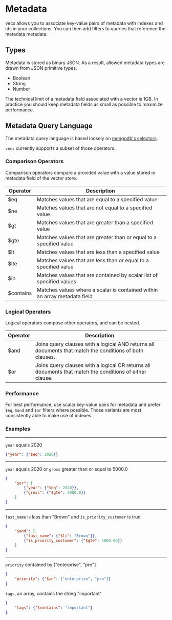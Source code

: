 # Metadata

vecs allows you to associate key-value pairs of metadata with indexes and ids in your collections.
You can then add filters to queries that reference the metadata metadata.

## Types
Metadata is stored as binary JSON. As a result, allowed metadata types are drawn from JSON primitive types.

- Boolean
- String
- Number

The technical limit of a metadata field associated with a vector is 1GB.
In practice you should keep metadata fields as small as possible to maximize performance.

## Metadata Query Language

The metadata query language is based loosely on [mongodb's selectors](https://www.mongodb.com/docs/manual/reference/operator/query/).

`vecs` currently supports a subset of those operators.


### Comparison Operators

Comparison operators compare a provided value with a value stored in metadata field of the vector store.

| Operator  | Description |
| --------- | ----------- |
| $eq       | Matches values that are equal to a specified value |
| $ne       | Matches values that are not equal to a specified value |
| $gt       | Matches values that are greater than a specified value |
| $gte      | Matches values that are greater than or equal to a specified value |
| $lt       | Matches values that are less than a specified value |
| $lte      | Matches values that are less than or equal to a specified value |
| $in       | Matches values that are contained by scalar list of specified values |
| $contains | Matches values where a scalar is contained within an array metadata field |


### Logical Operators

Logical operators compose other operators, and can be nested.

| Operator  | Description |
| --------- | ----------- |
| $and      |  Joins query clauses with a logical AND returns all documents that match the conditions of both clauses. |
| $or       |  Joins query clauses with a logical OR returns all documents that match the conditions of either clause. |


### Performance

For best performance, use scalar key-value pairs for metadata and prefer `$eq`, `$and` and `$or` filters where possible.
Those variants are most consistently able to make use of indexes.



### Examples

---

`year` equals 2020

```json
{"year": {"$eq": 2020}}
```

---

`year` equals 2020 or `gross` greater than or equal to 5000.0

```json
{
    "$or": [
        {"year": {"$eq": 2020}},
        {"gross": {"$gte": 5000.0}}
    ]
}
```

---

`last_name` is less than "Brown" and `is_priority_customer` is true

```json
{
    "$and": [
        {"last_name": {"$lt": "Brown"}},
        {"is_priority_customer": {"$gte": 5000.00}}
    ]
}
```

---

`priority` contained by ["enterprise", "pro"]

```json
{
    "priority": {"$in": ["enterprise", "pro"]}
}
```

`tags`, an array, contains the string "important"

```json
{
    "tags": {"$contains": "important"}
}
```

